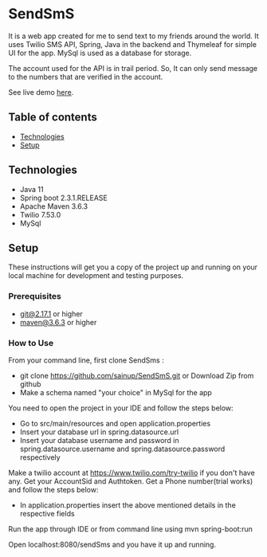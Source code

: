 # SendSmS
It is a web app created for me to send text to my friends around the world.
It uses Twilio SMS API, Spring, Java in the backend and Thymeleaf for simple UI for the app.
MySql is used as a database for storage.

The account used for the API is in trail period. So, It can only send message to the numbers that are verified
in the account.

See live demo <a  href="http://ec2-54-93-117-77.eu-central-1.compute.amazonaws.com:8081/" target="_blank">here</a>.


## Table of contents
* [Technologies](#technologies)
* [Setup](#setup)


## Technologies
* Java 11
* Spring boot 2.3.1.RELEASE
* Apache Maven 3.6.3
* Twilio 7.53.0
* MySql

## Setup
These instructions will get you a copy of the project up and running on your local machine for development
and testing purposes. 

### Prerequisites
* git@2.17.1 or higher
* maven@3.6.3 or higher


### How to Use
From your command line, first clone SendSms : 

* git clone https://github.com/sainup/SendSmS.git or Download Zip from github
* Make a schema named "your choice" in MySql for the app
  
You need to open the project in your IDE and follow the steps below:

* Go to src/main/resources and open application.properties
* Insert your database url in spring.datasource.url
* Insert your database username and password in spring.datasource.username and spring.datasource.password respectively

Make a twilio account at https://www.twilio.com/try-twilio if you don't have any.
Get your AccountSid and Authtoken. Get a Phone number(trial works) and follow the steps below: 
* In application.properties insert the above mentioned details in the respective fields

Run the app through IDE or from command line using mvn spring-boot:run

Open localhost:8080/sendSms and you have it up and running.














